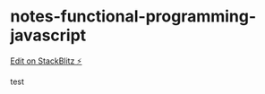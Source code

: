 # notes-functional-programming-javascript

[Edit on StackBlitz ⚡️](https://stackblitz.com/edit/notes-functional-programming-javascript)

test
